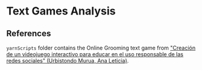 # Text Games Analysis

## References

`yarnScripts` folder contains the Online Grooming text game from ["Creación de un videojuego interactivo para educar en el uso responsable de las redes sociales" (Urbistondo Murua, Ana Leticia)](https://repositorio.comillas.edu/xmlui/handle/11531/41473).